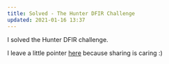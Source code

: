```yaml
---
title: Solved - The Hunter DFIR Challenge
updated: 2021-01-16 13:37
---
```


I solved the Hunter DFIR challenge. 

I leave a little pointer [here](https://cyberdefenders.org/labs/32) because sharing is caring :)  
